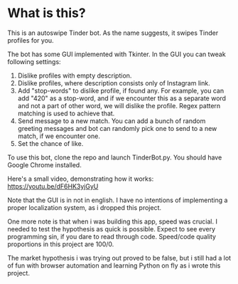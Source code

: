 # What is this?

This is an autoswipe Tinder bot. As the name suggests, it swipes Tinder profiles for you.

The bot has some GUI implemented with Tkinter. In the GUI you can tweak following settings: 
1. Dislike profiles with empty description.
2. Dislike profiles, where description consists only of Instagram link.
3. Add "stop-words" to dislike profile, if found any. For example, you can add "420" as a stop-word, and if we encounter this as a separate word and not
a part of other word, we will dislike the profile. Regex pattern matching is used to achieve that.
4. Send message to a new match. You can add a bunch of random greeting messages and bot can randomly pick one to send to a new match, if we encounter one.
5. Set the chance of like.

To use this bot, clone the repo and launch TinderBot.py. You should have Google Chrome installed.

Here's a small video, demonstrating how it works:
https://youtu.be/dF6HK3yjGyU

Note that the GUI is in not in english. I have no intentions of implementing a proper localization system, as i dropped this project.

One more note is that when i was building this app, speed was crucial. I needed to test the hypothesis as quick is possible. Expect to see every programming sin, if you dare to read through code.
Speed/code quality proportions in this project are 100/0.

The market hypothesis i was trying out proved to be false, but i still had a lot of fun with browser automation and learning Python on fly as i wrote this project.
